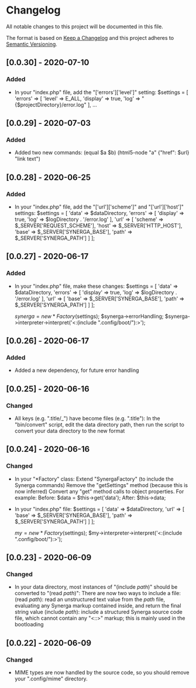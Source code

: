 # Changelog

All notable changes to this project will be documented in this file.

The format is based on [Keep a Changelog](http://keepachangelog.com/en/1.0.0/)
and this project adheres to [Semantic Versioning](http://semver.org/spec/v2.0.0.html).

## [0.0.30] - 2020-07-10
### Added
 - In your "index.php" file, add the "['errors']['level']" setting:
	$settings = [
		'errors' => [
			'level' => E_ALL,
			'display' => true,
			'log' => "{$projectDirectory}/error.log"
		],
		...

## [0.0.29] - 2020-07-03
### Added
 - Added two new commands:
	(equal $a $b)
	(html5-node "a" {"href": $url} "link text")

## [0.0.28] - 2020-06-25
### Added
 - In your "index.php" file, add the "['url']['scheme']" and "['url']['host']" settings:
	$settings = [
		'data' => $dataDirectory,
		'errors' => [
			'display' => true,
			'log' => $logDirectory . '/error.log'
		],
		'url' => [
			'scheme' => $_SERVER['REQUEST_SCHEME'],
			'host' => $_SERVER['HTTP_HOST'],
			'base' => $_SERVER['SYNERGA_BASE'],
			'path' => $_SERVER['SYNERGA_PATH']
		]
	];

## [0.0.27] - 2020-06-17
### Added
 - In your "index.php" file, make these changes:
	$settings = [
		'data' => $dataDirectory,
		'errors' => [
			'display' => true,
			'log' => $logDirectory . '/error.log'
		],
		'url' => [
			'base' => $_SERVER['SYNERGA_BASE'],
			'path' => $_SERVER['SYNERGA_PATH']
		]
	];

	$synerga = new *Factory($settings);
	$synerga->errorHandling;
	$synerga->interpreter->interpret('<:(include ".config/boot/"):>');

## [0.0.26] - 2020-06-17
### Added
- Added a new dependency, for future error handling

## [0.0.25] - 2020-06-16
### Changed
- All keys (e.g. ".title/_") have become files (e.g. ".title"):
	In the "bin/convert" script, edit the data directory path, then run the script to convert your data directory to the new format

## [0.0.24] - 2020-06-16
### Changed
- In your "*Factory" class:
	Extend "SynergaFactory" (to include the Synerga commands)
	Remove the "getSettings" method (because this is now inferred)
	Convert any "get" method calls to object properties. For example:
		Before: $data = $this->get('data');
		After: $this->data;
- In your "index.php" file:
	$settings = [
		'data' => $dataDirectory,
		'url' => [
			'base' => $_SERVER['SYNERGA_BASE'],
			'path' => $_SERVER['SYNERGA_PATH']
		]
	];

	$my = new *Factory($settings);
	$my->interpreter->interpret('<:(include ".config/boot/"):>');

## [0.0.23] - 2020-06-09
### Changed
- In your data directory, most instances of "(include _path_)" should be converted to "(read _path_)":
  There are now two ways to include a file:
    (read _path_): read an unstructured text value from the _path_ file, evaluating any Synerga markup contained inside, and return the final string value
    (include _path_): include a structured Synerga source code file, which cannot contain any "<::>" markup; this is mainly used in the bootloading

## [0.0.22] - 2020-06-09
### Changed
- MIME types are now handled by the source code, so you should remove your ".config/mime" directory.

